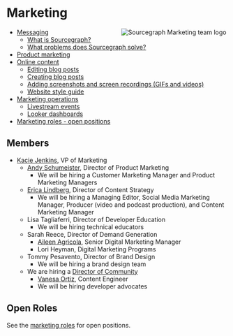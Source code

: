 # Marketing

<img align="right" src="https://sourcegraphstatic.com/marketing-logo.gif" style="max-height:100%" alt="Sourcegraph Marketing team logo"/>

- [Messaging](messaging.md)
    - [What is Sourcegraph?](messaging.md#sourcegraph-value-proposition)
    - [What problems does Sourcegraph solve?](messaging.md#what-problems-does-sourcegraph-solve)
- [Product marketing](product_marketing.md)
- [Online content](content.md)
    - [Editing blog posts](editing_blog_posts.md)
    - [Creating blog posts](creating_blog_posts.md)
    - [Adding screenshots and screen recordings (GIFs and videos)](adding_screenshots_screen_recording.md)
    - [Website style guide](website_style_guide.md)
- [Marketing operations](marketing_operations.md)
    - [Livestream events](livestream.md)
    - [Looker dashboards](https://sourcegraph.looker.com/browse/boards/2)
- [Marketing roles - open positions](roles/index.md) 

## Members

- [Kacie Jenkins](../../company/team/index.md#kacie-jenkins-she-her), VP of Marketing
    - [Andy Schumeister](../../company/team/index.md#andy-schumeister-he-him), Director of Product Marketing
        - We will be hiring a Customer Marketing Manager and Product Marketing Managers 
    - [Erica Lindberg](../../company/team/index.md#erica-lindberg-she-her), Director of Content Strategy
        - We will be hiring a Managing Editor, Social Media Marketing Manager, Producer (video and podcast production), and Content Marketing Manager
    - Lisa Tagliaferri, Director of Developer Education
        - We will be hiring technical educators
    - Sarah Reece, Director of Demand Generation
        - [Aileen Agricola](../../company/team/index.md#aileen-agricola-she-her), Senior Digital Marketing Manager
        - Lori Heyman, Digital Marketing Programs
    - Tommy Pesavento, Director of Brand Design
        - We will be hiring a brand design team 
    - We are hiring a [Director of Community](https://about.sourcegraph.com/handbook/marketing/roles/director_of_community)
        - [Vanesa Ortiz](../../company/team/index.md#vanesa-ortiz-she-her), Content Engineer
        - We will be hiring developer advocates 

## Open Roles

See the [marketing roles](roles/index.md) for open positions.
